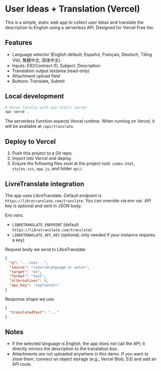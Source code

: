 # User Ideas + Translation (Vercel)

This is a simple, static web app to collect user ideas and translate the description to English using a serverless API. Designed for Vercel Free tier.

## Features
- Language selector (English default; Español, Français, Deutsch, Tiếng Việt, 繁體中文, 简体中文)
- Inputs: EID/Contract ID, Subject, Description
- Translation output textarea (read-only)
- Attachment upload field
- Buttons: Translate, Submit

## Local development
```bash
# Serve locally with any static server
npx serve .
```

The serverless function expects Vercel runtime. When running on Vercel, it will be available at `/api/translate`.

## Deploy to Vercel
1. Push this project to a Git repo.
2. Import into Vercel and deploy.
3. Ensure the following files exist at the project root: `index.html`, `styles.css`, `app.js`, and folder `api/`.

## LivreTranslate integration
The app uses LibreTranslate. Default endpoint is `https://libretranslate.com/translate`. You can override via env var. API key is optional and sent in JSON body.

Env vars:
- `LIBRETRANSLATE_ENDPOINT` (default `https://libretranslate.com/translate`)
- `LIBRETRANSLATE_API_KEY` (optional; only needed if your instance requires a key)

Request body we send to LibreTranslate:
```json
{
  "q": "...text...",
  "source": "<sourceLanguage or auto>",
  "target": "en",
  "format": "text",
  "alternatives": 0,
  "api_key": "<optional>"
}
```

Response shape we use:
```json
{
  "translatedText": "..."
}
```

## Notes
- If the selected language is English, the app does not call the API; it directly mirrors the description to the translation box.
- Attachments are not uploaded anywhere in this demo. If you want to store them, connect an object storage (e.g., Vercel Blob, S3) and add an API route.
